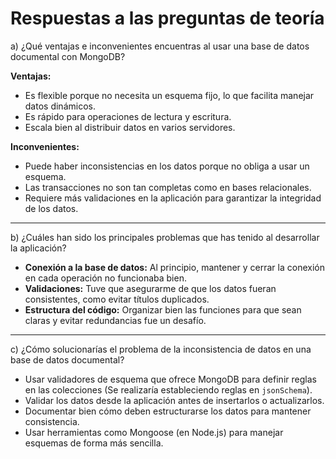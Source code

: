 # Respuestas a las preguntas de teoría

a) ¿Qué ventajas e inconvenientes encuentras al usar una base de datos documental con MongoDB?

**Ventajas:**

- Es flexible porque no necesita un esquema fijo, lo que facilita manejar datos dinámicos.
- Es rápido para operaciones de lectura y escritura.
- Escala bien al distribuir datos en varios servidores.

**Inconvenientes:**

- Puede haber inconsistencias en los datos porque no obliga a usar un esquema.
- Las transacciones no son tan completas como en bases relacionales.
- Requiere más validaciones en la aplicación para garantizar la integridad de los datos.

---

b) ¿Cuáles han sido los principales problemas que has tenido al desarrollar la aplicación?

- **Conexión a la base de datos:** Al principio, mantener y cerrar la conexión en cada operación no funcionaba bien.
- **Validaciones:** Tuve que asegurarme de que los datos fueran consistentes, como evitar títulos duplicados.
- **Estructura del código:** Organizar bien las funciones para que sean claras y evitar redundancias fue un desafío.

---

c) ¿Cómo solucionarías el problema de la inconsistencia de datos en una base de datos documental?

- Usar validadores de esquema que ofrece MongoDB para definir reglas en las colecciones (Se realizaría estableciendo reglas en `jsonSchema`).
- Validar los datos desde la aplicación antes de insertarlos o actualizarlos.
- Documentar bien cómo deben estructurarse los datos para mantener consistencia.
- Usar herramientas como Mongoose (en Node.js) para manejar esquemas de forma más sencilla.
